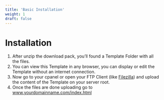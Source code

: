 ```yaml
---
title: 'Basic Installation'
weight: 1
draft: false
---
```

Installation
============

1. After unzip the download pack, you’ll found a Template Folder with all the files.
2. You can view this Template in any browser, you can display or edit the Template without an internet connection.
3. Now go to your cpanel or open your FTP Client (like [Filezilla](http://sourceforge.net/projects/filezilla/files/FileZilla_Client/3.9.0.2/FileZilla_3.9.0.2_win32-setup.exe/download?accel_key=57%3A1407264553%3Ahttps%253A//filezilla-project.org/download.php%253Ftype%253Dclient%3A59f6c662%2460e732e1e76bd06acbe3bb9c56ae06e7b09c3e6a&click_id=31d5cc44-1cd1-11e4-a846-0200ac1d1d9f&source=accel)) and upload the content of the Template on your server root.
4. Once the files are done uploading go to www.yourdomainname.com/index.html